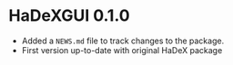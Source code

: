 # HaDeXGUI 0.1.0

* Added a `NEWS.md` file to track changes to the package.
* First version up-to-date with original HaDeX package
